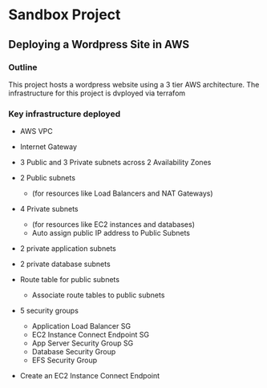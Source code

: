 # Sandbox Project 
## Deploying a Wordpress Site in AWS

### Outline 
This  project hosts a wordpress website using a 3 tier AWS architecture.
The infrastructure for this project is dvployed via terrafom


### Key infrastructure deployed 
- AWS VPC
- Internet Gateway
- 3 Public and 3 Private subnets across 2 Availability Zones
- 2 Public subnets 
    - (for resources like Load Balancers and NAT Gateways)
- 4 Private subnets 
    - (for resources like EC2 instances and databases)
    - Auto assign public IP address to Public Subnets 
- 2 private application subnets
- 2 private database subnets  
- Route table for public subnets
    - Associate route tables to public subnets 

- 5 security groups 
    - Application Load Balancer SG
    - EC2 Instance Connect Endpoint SG
    - App Server Security Group SG
    - Database Security Group 
    - EFS Security Group 

- Create an EC2 Instance Connect Endpoint 
    

